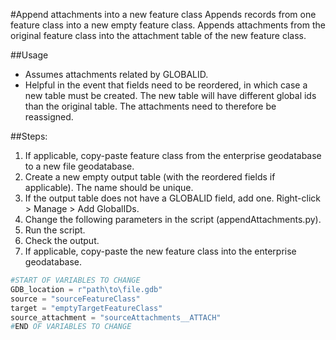 #Append attachments into a new feature class
Appends records from one feature class into a new empty feature class.
Appends attachments from the original feature class into the attachment table of the new feature class.

##Usage
- Assumes attachments related by GLOBALID.
- Helpful in the event that fields need to be reordered, in which case a new table must be created. The new table will have different global ids than the original table. The attachments need to therefore be reassigned.

##Steps:
1. If applicable, copy-paste feature class from the enterprise geodatabase to a new file geodatabase.
1. Create a new empty output table (with the reordered fields if applicable). The name should be unique.
1. If the output table does not have a GLOBALID field, add one. Right-click > Manage > Add GlobalIDs. 
1. Change the following parameters in the script (appendAttachments.py). 
1. Run the script.
1. Check the output.
1. If applicable, copy-paste the new feature class into the enterprise geodatabase.
```python
#START OF VARIABLES TO CHANGE
GDB_location = r"path\to\file.gdb" 
source = "sourceFeatureClass" 
target = "emptyTargetFeatureClass" 
source_attachment = "sourceAttachments__ATTACH"
#END OF VARIABLES TO CHANGE
```
